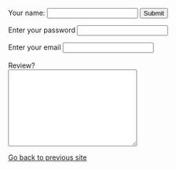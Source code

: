 <html lang="en">
<head>
    <meta charset="UTF-8">
    <title>User Input</title>
</head>
<body>
    <form class="" action="mailto:agastya2429@gmail.com" method="post" enctype="text/plain">
        <label for="name">Your name:</label>
        <input type="text" name="Your name">
        <input type="submit"><br>
        <p><label for="name">Enter your password</label>
        <input type="password"></p>
        <label for="name">Enter your email</label>
        <input type="email" name="Your email"><br><br>
        <label for="name">Review?</label><br>
        <textarea name="Your message" id="" cols="30" rows="10"></textarea>
    </form>
    <a href="index.html">Go back to previous site</a>
</body>
</html>
